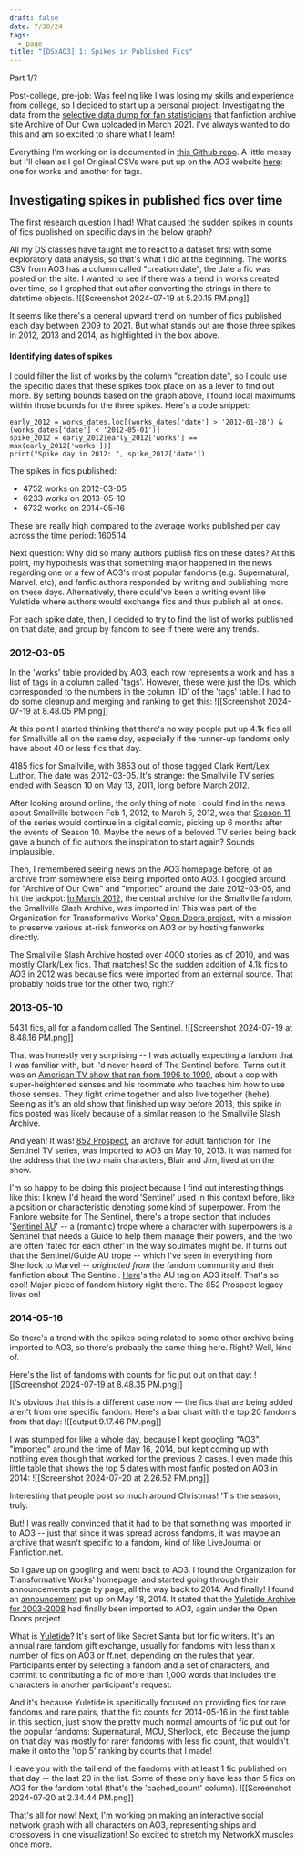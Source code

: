 ```yaml
---
draft: false
date: 7/30/24
tags:
  - page
title: "[DSxAO3] 1: Spikes in Published Fics"
---
```

Part 1/?

Post-college, pre-job: Was feeling like I was losing my skills and experience from college, so I decided to start up a personal project: Investigating the data from the [selective data dump for fan statisticians](https://archiveofourown.org/admin_posts/18804) that fanfiction archive site Archive of Our Own uploaded in March 2021. I've always wanted to do this and am so excited to share what I learn!

Everything I'm working on is documented in [this Github repo](https://github.com/joelleneyap/fandomstudies). A little messy but I'll clean as I go! Original CSVs were put up on the AO3 website [here](https://archiveofourown.org/admin_posts/18804): one for works and another for tags. 

## Investigating spikes in published fics over time
The first research question I had! What caused the sudden spikes in counts of fics published on specific days in the below graph?

All my DS classes have taught me to react to a dataset first with some exploratory data analysis, so that's what I did at the beginning. The works CSV from AO3 has a column called "creation date", the date a fic was posted on the site. I wanted to see if there was a trend in works created over time, so I graphed that out after converting the strings in there to datetime objects.
![[Screenshot 2024-07-19 at 5.20.15 PM.png]]

It seems like there's a general upward trend on number of fics published each day between 2009 to 2021. But what stands out are those three spikes in 2012, 2013 and 2014, as highlighted in the box above. 

#### Identifying dates of spikes
I could filter the list of works by the column "creation date", so I could use the specific dates that these spikes took place on as a lever to find out more. By setting bounds based on the graph above, I found local maximums within those bounds for the three spikes. Here's a code snippet:

```
early_2012 = works_dates.loc[(works_dates['date'] > '2012-01-28') &(works_dates['date'] < '2012-05-01')]
spike_2012 = early_2012[early_2012['works'] == max(early_2012['works'])]
print("Spike day in 2012: ", spike_2012['date'])
```

The spikes in fics published:
* 4752 works on 2012-03-05
* 6233 works on 2013-05-10
* 6732 works on 2014-05-16

These are really high compared to the average works published per day across the time period: 1605.14.

Next question: Why did so many authors publish fics on these dates? At this point, my hypothesis was that something major happened in the news regarding one or a few of AO3's most popular fandoms (e.g. Supernatural, Marvel, etc), and fanfic authors responded by writing and publishing more on these days. Alternatively, there could've been a writing event like Yuletide where authors would exchange fics and thus publish all at once.

For each spike date, then, I decided to try to find the list of works published on that date, and group by fandom to see if there were any trends.

### 2012-03-05
In the 'works' table provided by AO3, each row represents a work and has a list of tags in a column called 'tags'. However, these were just the IDs, which corresponded to the numbers in the column 'ID' of the 'tags' table. I had to do some cleanup and merging and ranking to get this:
![[Screenshot 2024-07-19 at 8.48.05 PM.png]]

At this point I started thinking that there's no way people put up 4.1k fics all for Smallville all on the same day, especially if the runner-up fandoms only have about 40 or less fics that day. 

4185 fics for Smallville, with 3853 out of those tagged Clark Kent/Lex Luthor. The date was 2012-03-05. It's strange: the Smallville TV series ended with Season 10 on May 13, 2011, long before March 2012. 

After looking around online, the only thing of note I could find in the news about Smallville between Feb 1, 2012, to March 5, 2012, was that [Season 11](https://m.imdb.com/news/ni22484166/) of the series would continue in a digital comic, picking up 6 months after the events of Season 10. Maybe the news of a beloved TV series being back gave a bunch of fic authors the inspiration to start again? Sounds implausible.

Then, I remembered seeing news on the AO3 homepage before, of an archive from somewhere else being imported onto AO3. I googled around for "Archive of Our Own" and "imported" around the date 2012-03-05, and hit the jackpot: [In March 2012,](https://fanlore.org/wiki/Smallville_Slash_Archive) the central archive for the Smallville fandom, the Smallville Slash Archive, was imported in! This was part of the Organization for Transformative Works' [Open Doors project](https://fanlore.org/wiki/Open_Doors), with a mission to preserve various at-risk fanworks on AO3 or by hosting fanworks directly. 

The Smallville Slash Archive hosted over 4000 stories as of 2010, and was mostly Clark/Lex fics. That matches! So the sudden addition of 4.1k fics to AO3 in 2012 was because fics were imported from an external source. That probably holds true for the other two, right?

### 2013-05-10
5431 fics, all for a fandom called The Sentinel.
![[Screenshot 2024-07-19 at 8.48.16 PM.png]]

That was honestly very surprising -- I was actually expecting a fandom that I was familiar with, but I'd never heard of The Sentinel before. Turns out it was an [American TV show that ran from 1996 to 1999](https://www.wikiwand.com/en/The_Sentinel_(TV_series)), about a cop with super-heightened senses and his roommate who teaches him how to use those senses. They fight crime together and also live together (hehe). Seeing as it's an old show that finished up way before 2013, this spike in fics posted was likely because of a similar reason to the Smallville Slash Archive. 

And yeah! It was! [852 Prospect](https://fanlore.org/wiki/852_Prospect), an archive for adult fanfiction for The Sentinel TV series, was imported to AO3 on May 10, 2013. It was named for the address that the two main characters, Blair and Jim, lived at on the show. 

I'm so happy to be doing this project because I find out interesting things like this: I knew I'd heard the word 'Sentinel' used in this context before, like a position or characteristic denoting some kind of superpower. From the Fanlore website for The Sentinel, there's a trope section that includes '[Sentinel AU](https://fanlore.org/wiki/Sentinel_AU)' -- a (romantic) trope where a character with superpowers is a Sentinel that needs a Guide to help them manage their powers, and the two are often 'fated for each other' in the way soulmates might be. It turns out that the Sentinel/Guide AU trope -- which I've seen in everything from Sherlock to Marvel -- *originated from* the fandom community and their fanfiction about The Sentinel. [Here](https://archiveofourown.org/tags/Alternate%20Universe%20-%20Sentinels%20*a*%20Guides/works)'s the AU tag on AO3 itself. That's so cool! Major piece of fandom history right there. The 852 Prospect legacy lives on!

### 2014-05-16
So there's a trend with the spikes being related to some other archive being imported to AO3, so there's probably the same thing here. Right? Well, kind of. 

Here's the list of fandoms with counts for fic put out on that day:
![[Screenshot 2024-07-19 at 8.48.35 PM.png]]

It's obvious that this is a different case now — the fics that are being added aren't from one specific fandom. Here's a bar chart with the top 20 fandoms from that day:
![[output 9.17.46 PM.png]]

I was stumped for like a whole day, because I kept googling "AO3", "imported" around the time of May 16, 2014, but kept coming up with nothing even though that worked for the previous 2 cases. I even made this little table that shows the top 5 dates with most fanfic posted on AO3 in 2014: 
![[Screenshot 2024-07-20 at 2.26.52 PM.png]]

Interesting that people post so much around Christmas! 'Tis the season, truly.

But! I was really convinced that it had to be that something was imported in to AO3 -- just that since it was spread across fandoms, it was maybe an archive that wasn't specific to a fandom, kind of like LiveJournal or Fanfiction.net.

So I gave up on googling and went back to AO3. I found the Organization for Transformative Works' homepage, and started going through their announcements page by page, all the way back to 2014. And finally! I found an [announcement](https://www.transformativeworks.org/yuletide-archive-move-complete/) put up on May 18, 2014. It stated that the [Yuletide Archive for 2003-2008](http://www.yuletidetreasure.org/) had finally been imported to AO3, again under the Open Doors project. 

What is [Yuletide](https://fanlore.org/wiki/Yuletide)? It's sort of like Secret Santa but for fic writers. It's an annual rare fandom gift exchange, usually for fandoms with less than x number of fics on AO3 or ff.net, depending on the rules that year. Participants enter by selecting a fandom and a set of characters, and commit to contributing a fic of more than 1,000 words that includes the characters in another participant's request. 

And it's because Yuletide is specifically focused on providing fics for rare fandoms and rare pairs, that the fic counts for 2014-05-16 in the first table in this section, just show the pretty much normal amounts of fic put out for the popular fandoms: Supernatural, MCU, Sherlock, etc. Because the jump on that day was mostly for rarer fandoms with less fic count, that wouldn't make it onto the 'top 5' ranking by counts that I made!

I leave you with the tail end of the fandoms with at least 1 fic published on that day -- the last 20 in the list. Some of these only have less than 5 fics on AO3 for the fandom total (that's the 'cached_count' column).
![[Screenshot 2024-07-20 at 2.34.44 PM.png]]

That's all for now! Next, I'm working on making an interactive social network graph with all characters on AO3, representing ships and crossovers in one visualization! So excited to stretch my NetworkX muscles once more.